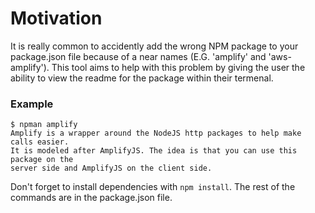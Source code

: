 # Motivation

It is really common to accidently add the wrong NPM package to your package.json file because of a near names (E.G. 'amplify' and 'aws-amplify'). This tool aims to help with this problem by giving the user the ability to view the readme for the package within their termenal.

### Example

```
$ npman amplify
Amplify is a wrapper around the NodeJS http packages to help make calls easier.
It is modeled after AmplifyJS. The idea is that you can use this package on the
server side and AmplifyJS on the client side.
```

Don't forget to install dependencies with `npm install`. The rest of the commands are in the package.json file.

